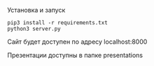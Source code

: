 Установка и запуск
```
pip3 install -r requirements.txt
python3 server.py
```

Сайт будет доступен по адресу localhost:8000


Презентации доступны в папке presentations
